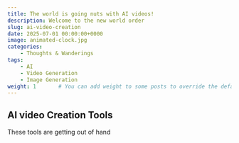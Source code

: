 ```yaml
---
title: The world is going nuts with AI videos!
description: Welcome to the new world order
slug: ai-video-creation
date: 2025-07-01 00:00:00+0000
image: animated-clock.jpg
categories:
    - Thoughts & Wanderings
tags:
    - AI
    - Video Generation
    - Image Generation
weight: 1       # You can add weight to some posts to override the default sorting (date descending)
---
```


## AI video Creation Tools

These tools are getting out of hand
